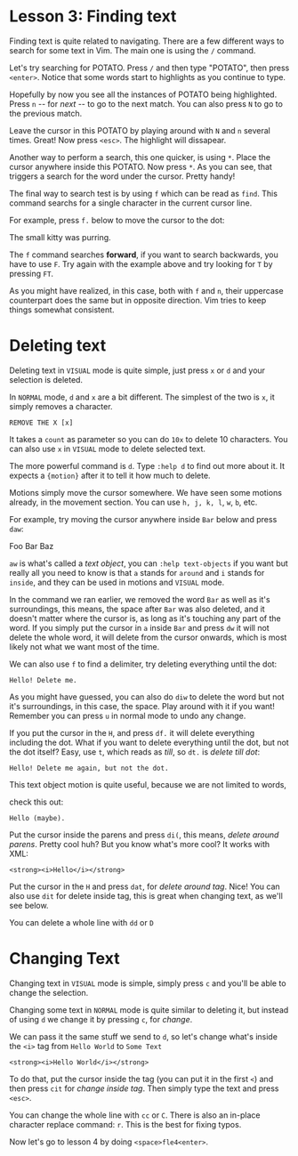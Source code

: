 # Lesson 3: Finding text
Finding text is quite related to navigating. There are a few different ways to
search for some text in Vim. The main one is using the `/` command.

Let's try searching for POTATO. Press `/` and then type "POTATO", then press
`<enter>`. Notice that some words start to highlights as you continue to type.

Hopefully by now you see all the instances of POTATO being highlighted. Press
`n` -- for _next_ -- to go to the next match. You can also press `N` to go to
the previous match.

Leave the cursor in this POTATO by playing around with `N` and `n` several
times. Great! Now press `<esc>`. The highlight will dissapear.

Another way to perform a search, this one quicker, is using `*`. Place the
cursor anywhere inside this POTATO. Now press `*`. As you can see, that triggers
a search for the word under the cursor. Pretty handy!

The final way to search test is by using `f` which can be read as `find`. This
command searchs for a single character in the current cursor line.

For example, press `f.` below to move the cursor to the dot:

  The small kitty was purring.

The `f` command searches __forward__, if you want to search backwards, you have
to use `F`. Try again with the example above and try looking for `T` by pressing
`FT`.

As you might have realized, in this case, both with `f` and `n`, their uppercase
counterpart does the same but in opposite direction. Vim tries to keep things
somewhat consistent.

# Deleting text
Deleting text in `VISUAL` mode is quite simple, just press `x` or `d` and your
selection is deleted.

In `NORMAL` mode, `d` and `x` are a bit different. The simplest of the two is
`x`, it simply removes a character.


    REMOVE THE X [x]


It takes a `count` as parameter so you can do `10x` to delete 10 characters. You
can also use `x` in `VISUAL` mode to delete selected text.

The more powerful command is `d`. Type `:help d` to find out more about it. It
expects a `{motion}` after it to tell it how much to delete.

Motions simply move the cursor somewhere. We have seen some motions already, in
the movement section. You can use `h, j, k, l`, `w`, `b`, etc. 

For example, try moving the cursor anywhere inside `Bar` below and press `daw`:

  Foo Bar Baz

`aw` is what's called a _text object_, you can `:help text-objects` if you want
but really all you need to know is that `a` stands for `around` and `i` stands
for `inside`, and they can be used in motions and `VISUAL` mode.

In the command we ran earlier, we removed the word `Bar` as well as it's
surroundings, this means, the space after `Bar` was also deleted, and it doesn't
matter where the cursor is, as long as it's touching any part of the word. If
you simply put the cursor in `a` inside `Bar` and press `dw` it will not delete
the whole word, it will delete from the cursor onwards, which is most likely not
what we want most of the time.

We can also use `f` to find a delimiter, try deleting everything until the dot:

    
    Hello! Delete me.


As you might have guessed, you can also do `diw` to delete the word but not it's
surroundings, in this case, the space. Play around with it if you want! Remember
you can press `u` in normal mode to undo any change.

If you put the cursor in the `H`, and press `df.` it will delete everything
including the dot. What if you want to delete everything until the dot, but not
the dot itself? Easy, use `t`, which reads as _till_, so `dt.` is _delete till
dot_:


    Hello! Delete me again, but not the dot.


This text object motion is quite useful, because we are not limited to words,

check this out:

    Hello (maybe).


Put the cursor inside the parens and press `di(`, this means, _delete around
parens_. Pretty cool huh? But you know what's more cool? It works with XML:

    <strong><i>Hello</i></strong>

Put the cursor in the `H` and press `dat`, for _delete around tag_. Nice! You
can also use `dit` for delete inside tag, this is great when changing text, as
we'll see below.

You can delete a whole line with `dd` or `D`

# Changing Text
Changing text in `VISUAL` mode is simple, simply press `c` and you'll be able to
change the selection.

Changing some text in `NORMAL` mode is quite similar to deleting it, but instead
of using `d` we change it by pressing `c`, for _change_. 

We can pass it the same stuff we send to `d`, so let's change what's inside the
`<i>` tag from `Hello World` to `Some Text`


    <strong><i>Hello World</i></strong>


To do that, put the cursor inside the tag (you can put it in the first `<`) and
then press `cit` for _change inside tag_. Then simply type the text and press
`<esc>`.

You can change the whole line with `cc` or `C`. There is also an in-place
character replace command: `r`. This is the best for fixing typos.

Now let's go to lesson 4 by doing `<space>fle4<enter>`.
